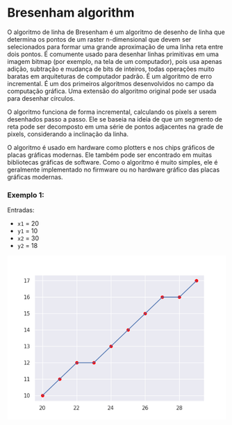 # Bresenham algorithm

O algoritmo de linha de Bresenham é um algoritmo de desenho de linha que determina os pontos de um raster n-dimensional que devem ser selecionados para formar uma grande aproximação de uma linha reta entre dois pontos. É comumente usado para desenhar linhas primitivas em uma imagem bitmap (por exemplo, na tela de um computador), pois usa apenas adição, subtração e mudança de bits de inteiros, todas operações muito baratas em arquiteturas de computador padrão. É um algoritmo de erro incremental. É um dos primeiros algoritmos desenvolvidos no campo da computação gráfica. Uma extensão do algoritmo original pode ser usada para desenhar círculos.

O algoritmo funciona de forma incremental, calculando os pixels a serem desenhados passo a passo. Ele se baseia na ideia de que um segmento de reta pode ser decomposto em uma série de pontos adjacentes na grade de pixels, considerando a inclinação da linha.

O algoritmo é usado em hardware como plotters e nos chips gráficos de placas gráficas modernas. Ele também pode ser encontrado em muitas bibliotecas gráficas de software. Como o algoritmo é muito simples, ele é geralmente implementado no firmware ou no hardware gráfico das placas gráficas modernas.

### Exemplo 1:

Entradas:
- `x1` = 20
- `y1` = 10
- `x2` = 30
- `y2` = 18

![Exemplo 1](img/img1.png)